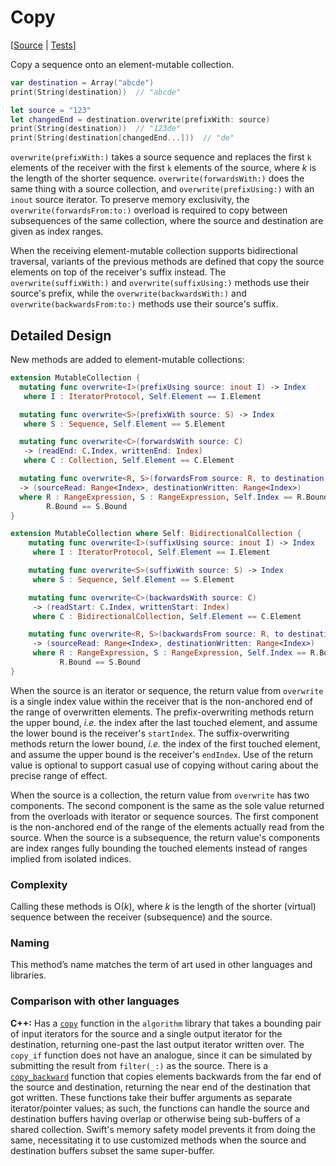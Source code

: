 # Copy

[[Source](../Sources/Algorithms/Copy.swift) |
 [Tests](../Tests/SwiftAlgorithmsTests/CopyTests.swift)]

Copy a sequence onto an element-mutable collection.

```swift
var destination = Array("abcde")
print(String(destination))  // "abcde"

let source = "123"
let changedEnd = destination.overwrite(prefixWith: source)
print(String(destination))  // "123de"
print(String(destination[changedEnd...]))  // "de"
```

`overwrite(prefixWith:)` takes a source sequence and replaces the first `k`
elements of the receiver with the first `k` elements of the source, where *k*
is the length of the shorter sequence. `overwrite(forwardsWith:)` does the same
thing with a source collection, and `overwrite(prefixUsing:)` with an `inout`
source iterator. To preserve memory exclusivity, the
`overwrite(forwardsFrom:to:)` overload is required to copy between subsequences
of the same collection, where the source and destination are given as index
ranges.

When the receiving element-mutable collection supports bidirectional traversal,
variants of the previous methods are defined that copy the source elements on
top of the receiver's suffix instead. The `overwrite(suffixWith:)` and
`overwrite(suffixUsing:)` methods use their source's prefix, while the
`overwrite(backwardsWith:)` and `overwrite(backwardsFrom:to:)` methods use
their source's suffix.

## Detailed Design

New methods are added to element-mutable collections:

```swift
extension MutableCollection {
  mutating func overwrite<I>(prefixUsing source: inout I) -> Index
   where I : IteratorProtocol, Self.Element == I.Element

  mutating func overwrite<S>(prefixWith source: S) -> Index
   where S : Sequence, Self.Element == S.Element

  mutating func overwrite<C>(forwardsWith source: C)
   -> (readEnd: C.Index, writtenEnd: Index)
   where C : Collection, Self.Element == C.Element

  mutating func overwrite<R, S>(forwardsFrom source: R, to destination: S)
  -> (sourceRead: Range<Index>, destinationWritten: Range<Index>)
  where R : RangeExpression, S : RangeExpression, Self.Index == R.Bound,
        R.Bound == S.Bound
}

extension MutableCollection where Self: BidirectionalCollection {
    mutating func overwrite<I>(suffixUsing source: inout I) -> Index
     where I : IteratorProtocol, Self.Element == I.Element

    mutating func overwrite<S>(suffixWith source: S) -> Index
     where S : Sequence, Self.Element == S.Element

    mutating func overwrite<C>(backwardsWith source: C)
     -> (readStart: C.Index, writtenStart: Index)
     where C : BidirectionalCollection, Self.Element == C.Element

    mutating func overwrite<R, S>(backwardsFrom source: R, to destination: S)
     -> (sourceRead: Range<Index>, destinationWritten: Range<Index>)
     where R : RangeExpression, S : RangeExpression, Self.Index == R.Bound,
           R.Bound == S.Bound
}
```

When the source is an iterator or sequence, the return value from `overwrite`
is a single index value within the receiver that is the non-anchored end of the
range of overwritten elements. The prefix-overwriting methods return the upper
bound, *i.e.* the index after the last touched element, and assume the lower
bound is the receiver's `startIndex`. The suffix-overwriting methods return the
lower bound, *i.e.* the index of the first touched element, and assume the
upper bound is the receiver's `endIndex`. Use of the return value is optional
to support casual use of copying without caring about the precise range of
effect.

When the source is a collection, the return value from `overwrite` has two
components. The second component is the same as the sole value returned from
the overloads with iterator or sequence sources. The first component is the
non-anchored end of the range of the elements actually read from the source.
When the source is a subsequence, the return value's components are index
ranges fully bounding the touched elements instead of ranges implied from
isolated indices.

### Complexity

Calling these methods is O(_k_), where _k_ is the length of the shorter
(virtual) sequence between the receiver (subsequence) and the source.

### Naming

This method’s name matches the term of art used in other languages and
libraries.

### Comparison with other languages

**C++:** Has a [`copy`][C++Copy] function in the `algorithm` library that takes
a bounding pair of input iterators for the source and a single output iterator
for the destination, returning one-past the last output iterator written over.
The `copy_if` function does not have an analogue, since it can be simulated by
submitting the result from `filter(_:)` as the source.  There is a
[`copy_backward`][C++CopyBackward] function that copies elements backwards from
the far end of the source and destination, returning the near end of the
destination that got written.  These functions take their buffer arguments as
separate iterator/pointer values; as such, the functions can handle the source
and destination buffers having overlap or otherwise being sub-buffers of a
shared collection.  Swift's memory safety model prevents it from doing the
same, necessitating it to use customized methods when the source and
destination buffers subset the same super-buffer.

<!-- Link references for other languages -->

[C++Copy]: https://en.cppreference.com/w/cpp/algorithm/copy
[C++CopyBackward]: https://en.cppreference.com/w/cpp/algorithm/copy_backward
